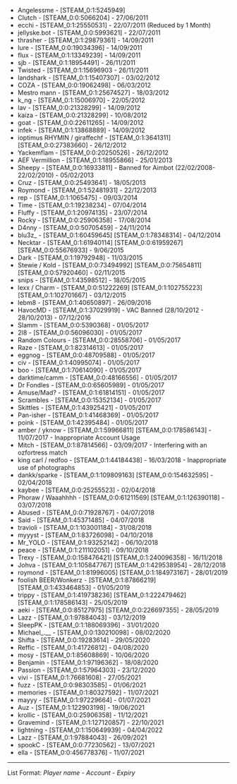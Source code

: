 + Angelessme - [STEAM_0:1:5245949]
+ Clutch - [STEAM_0:0:5066204] - 27/06/2011
+ ecchi - [STEAM_0:1:25550531] - 22/07/2011 (Reduced by 1 Month)
+ jellyske.bot - [STEAM_0:0:5993621] - 22/07/2011
+ thrasher - [STEAM_0:1:29879361] - 14/09/2011
+ lure - [STEAM_0:0:19034396] - 14/09/2011
+ flux - [STEAM_0:1:13349239] - 14/09/2011
+ sjb - [STEAM_0:1:18954491] - 26/11/2011
+ Twisted - [STEAM_0:1:15696903 - 26/11/2011
+ landshark - [STEAM_0:1:15407307] - 03/02/2012
+ COZA - [STEAM_0:0:19062498] - 06/03/2012
+ Mestro mann - [STEAM_0:1:25674527] - 18/03/2012
+ k_ng - [STEAM_0:1:15006970] - 22/05/2012
+ lav - [STEAM_0:0:21328299] - 14/09/2012
+ kaiza - [STEAM_0:0:21328299] - 10/08/2012
+ goat - [STEAM_0:0:22611265] - 14/09/2012
+ infek - [STEAM_0:1:13868889] - 14/09/2012
+ ioptimus RHYMIN / giraffechf - [STEAM_0:1:3641311] [STEAM_0:0:27383660] - 26/12/2012
+ Yackemflam - [STEAM_0:0:20250526] - 26/12/2012
+ AEF Vermillion - [STEAM_0:1:18955866] - 25/01/2013
+ Sheepy - [STEAM_0:0:16933811] - Banned for Aimbot (22/02/2008-22/02/2010) - 05/02/2013
+ Cruz - [STEAM_0:0:25493641] - 18/05/2013
+ Roymond - [STEAM_0:1:52481931] - 22/12/2013
+ rep - [STEAM_0:1:1065475] - 09/03/2014
+ Time - [STEAM_0:1:19238234] - 07/04/2014
+ Fluffy - [STEAM_0:1:20974135] - 23/07/2014
+ Rocky - [STEAM_0:0:25906358] - 17/08/2014
+ D4nny - [STEAM_0:0:50705459] - 24/11/2014
+ blu3z_ - [STEAM_0:1:60459645] [STEAM_0:1:78348314] - 04/12/2014
+ Necktar - [STEAM_0:1:61940114] [STEAM_0:0:61959267] [STEAM_0:0:55676933] - 9/06/2015
+ Dark - [STEAM_0:1:19792948] - 11/03/2015
+ Stewie / Kold - [STEAM_0:0:73494992] [STEAM_0:0:75654811] [STEAM_0:0:57920460] - 02/11/2015
+ snips - [STEAM_0:1:43598512] - 18/05/2015
+ lexx / Charm - [STEAM_0:0:51222269] [STEAM_0:1:102755223] [STEAM_0:1:102701667] - 03/12/2015
+ lebm8 - [STEAM_0:1:40650897] - 26/09/2016
+ HavocMD - [STEAM_0:1:37029919] - VAC Banned (28/10/2012 - 28/10/2013) - 07/12/2016
+ Slamm - [STEAM_0:0:5390368] - 01/05/2017
+ 2l8 - [STEAM_0:0:56096030] - 01/05/2017
+ Random Colours - [STEAM_0:0:28558706] - 01/05/2017
+ Raze - [STEAM_0:1:82314613] - 01/05/2017
+ eggnog - [STEAM_0:0:48709588] - 01/05/2017
+ civ - [STEAM_0:1:40995074] - 01/05/2017
+ boo - [STEAM_0:1:70614090] - 01/05/2017
+ darktime/camm - [STEAM_0:0:48166556] - 01/05/2017
+ Dr Fondles - [STEAM_0:0:65605989] - 01/05/2017
+ Amuse/Mad? - [STEAM_0:1:61814151] - 01/05/2017
+ Scrambles - [STEAM_0:0:15352134] - 01/05/2017
+ Skittles - [STEAM_0:1:43925421] - 01/05/2017
+ Pan-isher - [STEAM_0:1:41468369] - 01/05/2017
+ poink - [STEAM_0:1:42395484] - 01/05/2017
+ amber / yknow - [STEAM_0:1:59966811] [STEAM_0:0:178586143] - 11/07/2017 - Inappropriate Account Usage
+ Mitch - [STEAM_0:1:87814566] - 03/09/2017 - Interfering with an ozfortress match
+ king carl / redfoo - [STEAM_0:1:44184438] - 16/03/2018 - Inappropriate use of photographs
+ dankk/sparke - [STEAM_0:1:109809163] [STEAM_0:0:154632595] - 02/04/2018
+ kaybee - [STEAM_0:0:25255523] - 02/04/2018
+ Phoraw / Waaahhhh - [STEAM_0:0:61211569] [STEAM_0:1:126390118] - 03/07/2018
+ Abused - [STEAM_0:0:71928767] - 04/07/2018
+ Said - [STEAM_0:1:45371485] - 04/07/2018
+ travioli - [STEAM_0:1:103001184] - 31/08/2018
+ myyyst - [STEAM_0:1:83726098] - 04/10/2018
+ Mr_YOLO - [STEAM_0:1:93252142] - 06/10/2018
+ peace - [STEAM_0:1:211102051] - 09/10/2018
+ Trexy - [STEAM_0:0:158476421] [STEAM_0:1:240096358] - 16/11/2018
+ Johva - [STEAM_0:1:105847767] [STEAM_0:1:429538954] - 28/12/2018
+ roymond - [STEAM_0:1:81996005] [STEAM_0:1:184973167] - 28/01/2019
+ foolish BEER/Wonkerz - [STEAM_0:1:87866219] [STEAM_0:1:433464853] - 01/05/2019
+ trippy - [STEAM_0:1:419738236] [STEAM_0:1:222479462] [STEAM_0:1:178586143] - 25/05/2019
+ aeki - [STEAM_0:0:85127975] [STEAM_0:0:226697355] - 28/05/2019
+ Lazz - [STEAM_0:1:97884043] - 03/12/2019
+ SleepPK - [STEAM_0:1:188069396] - 31/01/2020
+ Michael_.__ - [STEAM_0:0:130210098] - 08/02/2020
+ Shifta - [STEAM_0:0:19283614] - 29/05/2020
+ Reffic - [STEAM_0:1:41726812] - 04/08/2020
+ mosy - [STEAM_0:1:85608869] - 10/06/2020
+ Benjamin - [STEAM_0:1:97196362] - 18/08/2020
+ Passion - [STEAM_0:1:57964303] - 23/12/2020
+ vivi - [STEAM_0:1:76681608] - 27/05/2021
+ fuzz - [STEAM_0:0:98303585] - 01/06/2021
+ memories - [STEAM_0:1:80327592] - 11/07/2021
+ mayyy - [STEAM_0:1:97229664] - 01/07/2021
+ Auz - [STEAM_0:1:122903198] - 19/06/2021
+ krollic - [STEAM_0:0:25906358] - 11/12/2021
+ Gravemind - [STEAM_0:1:127120857] - 22/10/2021
+ lightning - [STEAM_0:1:150649939] - 04/04/2022
+ Lazz - [STEAM_0:1:97884043] - 26/09/2021
+ spookC - [STEAM_0:0:77230562] - 13/07/2021
+ ella - [STEAM_0:0:456778376] - 11/07/2021

--- 

List Format:
*Player name* - *Account* - *Expiry*
